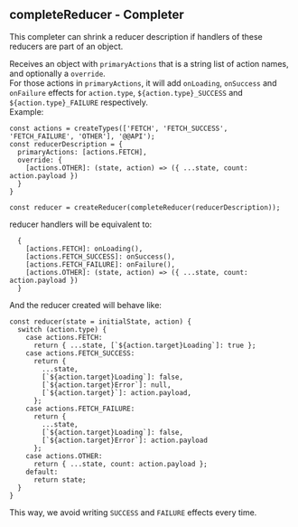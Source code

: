 ## completeReducer - Completer

This completer can shrink a reducer description if handlers of these reducers are part of an object.  

Receives an object with `primaryActions` that is a string list of action names, and optionally a `override`.  
For those actions in `primaryActions`, it will add `onLoading`, `onSuccess` and `onFailure` effects for `action.type`, `${action.type}_SUCCESS` and `${action.type}_FAILURE` respectively.  
Example:  
```
const actions = createTypes(['FETCH', 'FETCH_SUCCESS', 'FETCH_FAILURE', 'OTHER'], '@@API');
const reducerDescription = {
  primaryActions: [actions.FETCH],
  override: {
    [actions.OTHER]: (state, action) => ({ ...state, count: action.payload })
  }
}

const reducer = createReducer(completeReducer(reducerDescription));
```

reducer handlers will be equivalent to:  
```
  {
    [actions.FETCH]: onLoading(),
    [actions.FETCH_SUCCESS]: onSuccess(),
    [actions.FETCH_FAILURE]: onFailure(),
    [actions.OTHER]: (state, action) => ({ ...state, count: action.payload })
  }
```  
And the reducer created will behave like:  
```
const reducer(state = initialState, action) {
  switch (action.type) {
    case actions.FETCH:
      return { ...state, [`${action.target}Loading`]: true };
    case actions.FETCH_SUCCESS:
      return {
        ...state,
        [`${action.target}Loading`]: false,
        [`${action.target}Error`]: null,
        [`${action.target}`]: action.payload,
      };
    case actions.FETCH_FAILURE:
      return {
        ...state,
        [`${action.target}Loading`]: false,
        [`${action.target}Error`]: action.payload
      };
    case actions.OTHER:
      return { ...state, count: action.payload };
    default:
      return state;
  }
}
```

This way, we avoid writing `SUCCESS` and `FAILURE` effects every time.  
